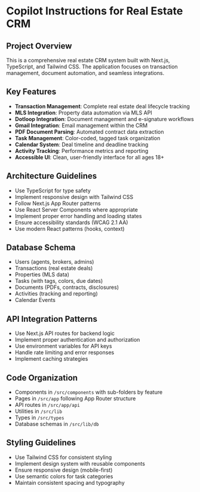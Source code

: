 # Copilot Instructions for Real Estate CRM

<!-- Use this file to provide workspace-specific custom instructions to Copilot. For more details, visit https://code.visualstudio.com/docs/copilot/copilot-customization#_use-a-githubcopilotinstructionsmd-file -->

## Project Overview
This is a comprehensive real estate CRM system built with Next.js, TypeScript, and Tailwind CSS. The application focuses on transaction management, document automation, and seamless integrations.

## Key Features
- **Transaction Management**: Complete real estate deal lifecycle tracking
- **MLS Integration**: Property data automation via MLS API
- **Dotloop Integration**: Document management and e-signature workflows
- **Gmail Integration**: Email management within the CRM
- **PDF Document Parsing**: Automated contract data extraction
- **Task Management**: Color-coded, tagged task organization
- **Calendar System**: Deal timeline and deadline tracking
- **Activity Tracking**: Performance metrics and reporting
- **Accessible UI**: Clean, user-friendly interface for all ages 18+

## Architecture Guidelines
- Use TypeScript for type safety
- Implement responsive design with Tailwind CSS
- Follow Next.js App Router patterns
- Use React Server Components where appropriate
- Implement proper error handling and loading states
- Ensure accessibility standards (WCAG 2.1 AA)
- Use modern React patterns (hooks, context)

## Database Schema
- Users (agents, brokers, admins)
- Transactions (real estate deals)
- Properties (MLS data)
- Tasks (with tags, colors, due dates)
- Documents (PDFs, contracts, disclosures)
- Activities (tracking and reporting)
- Calendar Events

## API Integration Patterns
- Use Next.js API routes for backend logic
- Implement proper authentication and authorization
- Use environment variables for API keys
- Handle rate limiting and error responses
- Implement caching strategies

## Code Organization
- Components in `/src/components` with sub-folders by feature
- Pages in `/src/app` following App Router structure
- API routes in `/src/app/api`
- Utilities in `/src/lib`
- Types in `/src/types`
- Database schemas in `/src/lib/db`

## Styling Guidelines
- Use Tailwind CSS for consistent styling
- Implement design system with reusable components
- Ensure responsive design (mobile-first)
- Use semantic colors for task categories
- Maintain consistent spacing and typography

